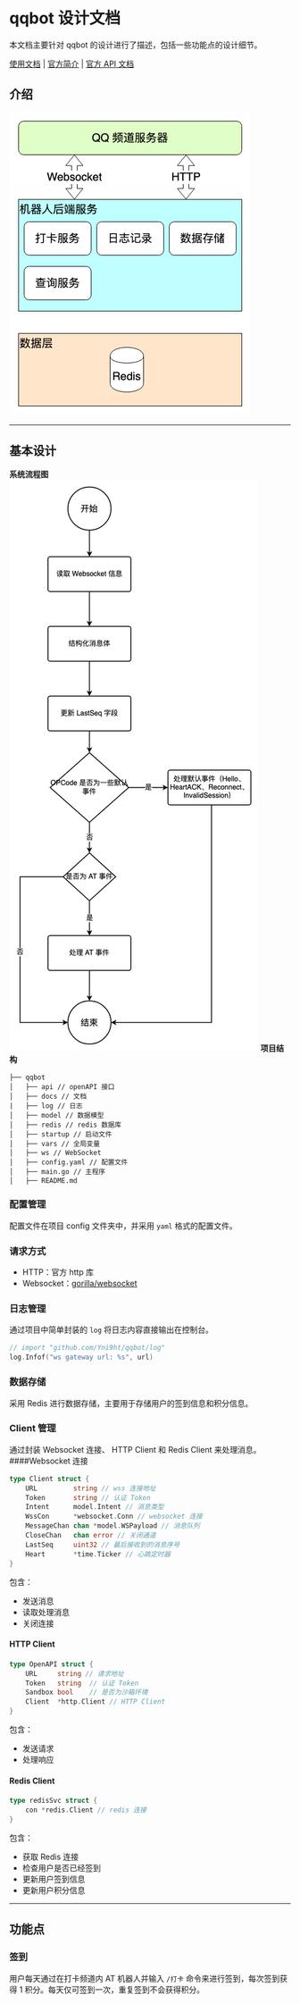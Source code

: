 # qqbot 设计文档

本文档主要针对 qqbot 的设计进行了描述，包括一些功能点的设计细节。

[使用文档](../README.md) | [官方简介](https://bot.q.qq.com/wiki/#%E7%AE%80%E4%BB%8B) | [官方 API 文档](https://bot.q.qq.com/wiki/develop/api/)

## 介绍
![img.png](功能图.png)

---

## 基本设计
**系统流程图**
![img.png](系统流程图.png)
**项目结构**
```
├── qqbot
│   ├── api // openAPI 接口
│   ├── docs // 文档
|   ├── log // 日志
│   ├── model // 数据模型
│   ├── redis // redis 数据库
│   ├── startup // 启动文件
│   ├── vars // 全局变量
│   ├── ws // WebSocket
│   ├── config.yaml // 配置文件
│   ├── main.go // 主程序
│   ├── README.md
```

### 配置管理
配置文件在项目 config 文件夹中，并采用 `yaml` 格式的配置文件。

### 请求方式
- HTTP：官方 http 库
- Websocket：[gorilla/websocket](https://github.com/gorilla/websocket)

### 日志管理
通过项目中简单封装的 `log` 将日志内容直接输出在控制台。
```go
// import "github.com/Yni9ht/qqbot/log"
log.Infof("ws gateway url: %s", url)
```

### 数据存储
采用 Redis 进行数据存储，主要用于存储用户的签到信息和积分信息。

### Client 管理
通过封装 Websocket 连接、 HTTP Client 和 Redis Client 来处理消息。
####Websocket 连接
```go
type Client struct {
	URL         string // wss 连接地址
	Token       string // 认证 Token
	Intent      model.Intent // 消息类型
	WssCon      *websocket.Conn // websocket 连接
	MessageChan chan *model.WSPayload // 消息队列
	CloseChan   chan error // 关闭通道
	LastSeq     uint32 // 最后接收到的消息序号
	Heart       *time.Ticker // 心跳定时器
}
```
包含：
- 发送消息
- 读取处理消息
- 关闭连接
#### HTTP Client
```go
type OpenAPI struct {
	URL     string // 请求地址
	Token   string  // 认证 Token
	Sandbox bool    // 是否为沙箱环境
	Client  *http.Client // HTTP Client
}
```
包含：
- 发送请求
- 处理响应
#### Redis Client
```go
type redisSvc struct {
	con *redis.Client // redis 连接
}
```
包含：
- 获取 Redis 连接
- 检查用户是否已经签到
- 更新用户签到信息
- 更新用户积分信息

---

## 功能点
### 签到
用户每天通过在打卡频道内 AT 机器人并输入 `/打卡` 命令来进行签到，每次签到获得 1 积分。每天仅可签到一次，重复签到不会获得积分。
